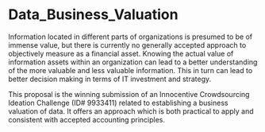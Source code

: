 # Data_Business_Valuation
Information located in different parts of organizations is presumed to be of immense value, but there is currently no generally accepted approach to objectively measure as a financial asset. Knowing the actual value of information assets within an organization can lead to a better understanding of the more valuable and less valuable information. This in turn can lead to better decision making in terms of IT investment and strategy.

This proposal is the winning submission of an Innocentive Crowdsourcing Ideation Challenge (ID# 9933411) related to establishing a business valuation of data. It offers an approach which is both practical to apply and consistent with accepted accounting principles.

